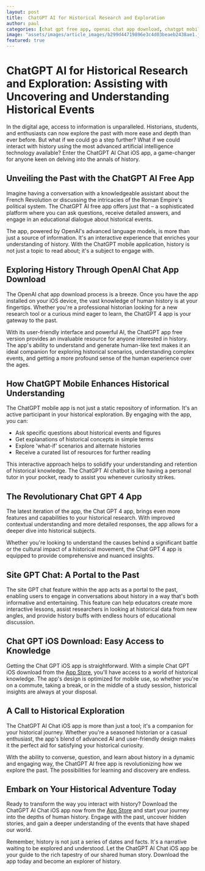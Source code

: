 ```yaml
---
layout: post
title:  ChatGPT AI for Historical Research and Exploration
author: paul
categories: [chat gpt free app, openai chat app download, chatgpt mobile, chat gpt 4 app, chatgpt app free, site gpt chat, chat gpt ios download]
image: "assets/images/article_images/b299d44719896e3c4d03beaeb2438ae1.jpg"
featured: true
---
```


# ChatGPT AI for Historical Research and Exploration: Assisting with Uncovering and Understanding Historical Events

In the digital age, access to information is unparalleled. Historians, students, and enthusiasts can now explore the past with more ease and depth than ever before. But what if we could go a step further? What if we could interact with history using the most advanced artificial intelligence technology available? Enter the ChatGPT AI Chat iOS app, a game-changer for anyone keen on delving into the annals of history.

## Unveiling the Past with the ChatGPT AI Free App

Imagine having a conversation with a knowledgeable assistant about the French Revolution or discussing the intricacies of the Roman Empire's political system. The ChatGPT AI free app offers just that – a sophisticated platform where you can ask questions, receive detailed answers, and engage in an educational dialogue about historical events.

The app, powered by OpenAI's advanced language models, is more than just a source of information. It's an interactive experience that enriches your understanding of history. With the ChatGPT mobile application, history is not just a topic to read about; it's a subject to engage with.

## Exploring History Through OpenAI Chat App Download

The OpenAI chat app download process is a breeze. Once you have the app installed on your iOS device, the vast knowledge of human history is at your fingertips. Whether you're a professional historian looking for a new research tool or a curious mind eager to learn, the ChatGPT 4 app is your gateway to the past.

With its user-friendly interface and powerful AI, the ChatGPT app free version provides an invaluable resource for anyone interested in history. The app's ability to understand and generate human-like text makes it an ideal companion for exploring historical scenarios, understanding complex events, and getting a more profound sense of the human experience over the ages.

## How ChatGPT Mobile Enhances Historical Understanding

The ChatGPT mobile app is not just a static repository of information. It's an active participant in your historical exploration. By engaging with the app, you can:

- Ask specific questions about historical events and figures
- Get explanations of historical concepts in simple terms
- Explore 'what-if' scenarios and alternate histories
- Receive a curated list of resources for further reading

This interactive approach helps to solidify your understanding and retention of historical knowledge. The ChatGPT AI chatbot is like having a personal tutor in your pocket, ready to assist you whenever curiosity strikes.

## The Revolutionary Chat GPT 4 App

The latest iteration of the app, the Chat GPT 4 app, brings even more features and capabilities to your historical research. With improved contextual understanding and more detailed responses, the app allows for a deeper dive into historical subjects.

Whether you're looking to understand the causes behind a significant battle or the cultural impact of a historical movement, the Chat GPT 4 app is equipped to provide comprehensive and nuanced insights.

## Site GPT Chat: A Portal to the Past

The site GPT chat feature within the app acts as a portal to the past, enabling users to engage in conversations about history in a way that's both informative and entertaining. This feature can help educators create more interactive lessons, assist researchers in looking at historical data from new angles, and provide history buffs with endless hours of educational discussion.

## Chat GPT iOS Download: Easy Access to Knowledge

Getting the Chat GPT iOS app is straightforward. With a simple Chat GPT iOS download from the [App Store](https://apps.apple.com/us/app/ai-ask-chat-with-ai-bots/id6472484891), you'll have access to a world of historical knowledge. The app's design is optimized for mobile use, so whether you're on a commute, taking a break, or in the middle of a study session, historical insights are always at your disposal.

## A Call to Historical Exploration

The ChatGPT AI Chat iOS app is more than just a tool; it's a companion for your historical journey. Whether you're a seasoned historian or a casual enthusiast, the app's blend of advanced AI and user-friendly design makes it the perfect aid for satisfying your historical curiosity.

With the ability to converse, question, and learn about history in a dynamic and engaging way, the ChatGPT AI free app is revolutionizing how we explore the past. The possibilities for learning and discovery are endless.

## Embark on Your Historical Adventure Today

Ready to transform the way you interact with history? Download the ChatGPT AI Chat iOS app now from the [App Store](https://apps.apple.com/us/app/ai-ask-chat-with-ai-bots/id6472484891) and start your journey into the depths of human history. Engage with the past, uncover hidden stories, and gain a deeper understanding of the events that have shaped our world.

Remember, history is not just a series of dates and facts. It's a narrative waiting to be explored and understood. Let the ChatGPT AI Chat iOS app be your guide to the rich tapestry of our shared human story. Download the app today and become an explorer of history.